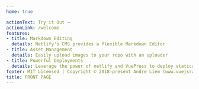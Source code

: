 ```yaml
---
home: true

actionText: Try it Out →
actionLink: /welcome
features:
- title: Markdown Editing
  details: Netlify's CMS provides a flexible Markdown Editor
- title: Asset Management
  details: Easily upload images to your repo with an uploader
- title: Powerful Deployments
  details: Leverage the power of netlify and VuePress to deploy statically
footer: MIT Licensed | Copyright © 2018-present Andre Liem (www.vuejsradar.com)
title: FRONT PAGE
---
```

